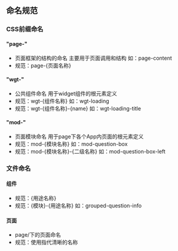 ## 命名规范
### CSS前缀命名

#### "page-"
- 页面框架的结构的命名 主要用于页面调用和结构 如：page-content
- 规范：page-{页面名称}

#### "wgt-"
- 公共组件命名 用于widget组件的根元素定义 
- 规范：wgt-{组件名称}  如：wgt-loading
- 规范：wgt-{组件名称}-{name}  如：wgt-loading-title

#### "mod-"
- 页面模块命名 用于page下各个App内页面的根元素定义 
- 规范：mod-{模块名称}  如：mod-question-box
- 规范：mod-{模块名称}-{二级名称}  如：mod-question-box-left


### 文件命名
#### 组件
- 规范：{用途名称}
- 规范：{模块}-{用途名称}  如：grouped-question-info

#### 页面
- page/下的页面命名
- 规范：使用指代清晰的名称